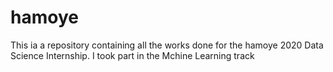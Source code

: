 # hamoye
This ia a repository containing all the works done for the hamoye 2020 Data Science Internship. I took part in the Mchine Learning track
